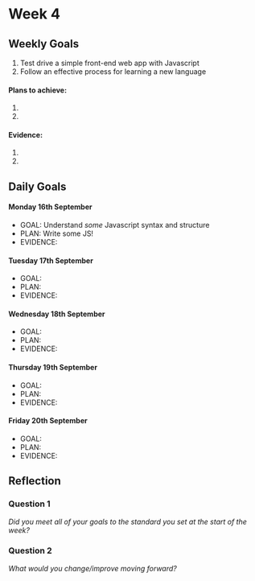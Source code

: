 # Week 4

## Weekly Goals

1. Test drive a simple front-end web app with Javascript
2. Follow an effective process for learning a new language


#### Plans to achieve:

1. 
2. 

#### Evidence:

1. 
2. 

## Daily Goals

#### Monday 16th September
- GOAL: Understand *some* Javascript syntax and structure
- PLAN: Write some JS!
- EVIDENCE: 

#### Tuesday 17th September
- GOAL: 
- PLAN: 
- EVIDENCE: 

#### Wednesday 18th September
- GOAL: 
- PLAN: 
- EVIDENCE: 

#### Thursday 19th September
- GOAL: 
- PLAN: 
- EVIDENCE: 

#### Friday 20th September
- GOAL: 
- PLAN: 
- EVIDENCE: 

## Reflection

### Question 1

*Did you meet all of your goals to the standard you set at the start of the week?*


### Question 2

*What would you change/improve moving forward?*


